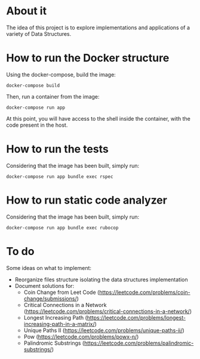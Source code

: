 # About it
The idea of this project is to explore implementations and applications of a variety of Data Structures.

# How to run the Docker structure
Using the docker-compose, build the image:
```
docker-compose build
```
Then, run a container from the image:
```
docker-compose run app
```
At this point, you will have access to the shell inside the container, with the code present in the host.

# How to run the tests
Considering that the image has been built, simply run:
```
docker-compose run app bundle exec rspec
```

# How to run static code analyzer
Considering that the image has been built, simply run:
```
docker-compose run app bundle exec rubocop
```

# To do
Some ideas on what to implement:
- Reorganize files structure isolating the data structures implementation
- Document solutions for:
  - Coin Change from Leet Code (https://leetcode.com/problems/coin-change/submissions/)
  - Critical Connections in a Network (https://leetcode.com/problems/critical-connections-in-a-network/)
  - Longest Increasing Path (https://leetcode.com/problems/longest-increasing-path-in-a-matrix/)
  - Unique Paths II (https://leetcode.com/problems/unique-paths-ii/)
  - Pow (https://leetcode.com/problems/powx-n/)
  - Palindromic Substrings (https://leetcode.com/problems/palindromic-substrings/)
